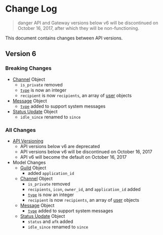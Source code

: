 # Change Log

>danger
>API and Gateway versions below v6 will be discontinued on October 16, 2017, after which they will be non-functioning.

This document contains changes between API versions.

## Version 6

### Breaking Changes

* [Channel](#DOCS_CHANNEL/channel-object) Object
  * `is_private` removed
  * [`type`](#DOCS_CHANNEL/channel-object-channel-types) is now an integer
  * `recipient` is now `recipients`, an array of [user](#DOCS_USER/user-object) objects
* [Message](#DOCS_CHANNEL/message-object) Object
  * [`type`](#DOCS_CHANNEL/message-object-message-types) added to support system messages
* [Status Update](#DOCS_GATEWAY/gateway-status-update-gateway-status-update-structure) Object
  * `idle_since` renamed to `since`

### All Changes

* [API Versioning](#DOCS_REFERENCE/api-versioning)
  * API versions below v6 are deprecated
  * API versions below v6 will be discontinued on October 16, 2017
  * API v6 will become the default on October 16, 2017
* Model Changes
  * [Guild](#DOCS_GUILD/guild-object) Object
    * added `application_id`
  * [Channel](#DOCS_CHANNEL/channel-object) Object
    * `is_private` removed
    * `recipients`, `icon`, `owner_id`, and `application_id` added
    * [`type`](#DOCS_CHANNEL/channel-object-channel-types) is now an integer
    * `recipient` is now `recipients`, an array of [user](#DOCS_USER/user-object) objects
  * [Message](#DOCS_CHANNEL/message-object) Object
    * [`type`](#DOCS_CHANNEL/message-object-message-types) added to support system messages
  * [Status Update](#DOCS_GATEWAY/gateway-status-update-gateway-status-update-structure) Object
    * `status` and `afk` added
    * `idle_since` renamed to `since`